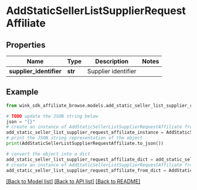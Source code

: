 # AddStaticSellerListSupplierRequestAffiliate


## Properties

Name | Type | Description | Notes
------------ | ------------- | ------------- | -------------
**supplier_identifier** | **str** | Supplier identifier | 

## Example

```python
from wink_sdk_affiliate_browse.models.add_static_seller_list_supplier_request_affiliate import AddStaticSellerListSupplierRequestAffiliate

# TODO update the JSON string below
json = "{}"
# create an instance of AddStaticSellerListSupplierRequestAffiliate from a JSON string
add_static_seller_list_supplier_request_affiliate_instance = AddStaticSellerListSupplierRequestAffiliate.from_json(json)
# print the JSON string representation of the object
print(AddStaticSellerListSupplierRequestAffiliate.to_json())

# convert the object into a dict
add_static_seller_list_supplier_request_affiliate_dict = add_static_seller_list_supplier_request_affiliate_instance.to_dict()
# create an instance of AddStaticSellerListSupplierRequestAffiliate from a dict
add_static_seller_list_supplier_request_affiliate_from_dict = AddStaticSellerListSupplierRequestAffiliate.from_dict(add_static_seller_list_supplier_request_affiliate_dict)
```
[[Back to Model list]](../README.md#documentation-for-models) [[Back to API list]](../README.md#documentation-for-api-endpoints) [[Back to README]](../README.md)


